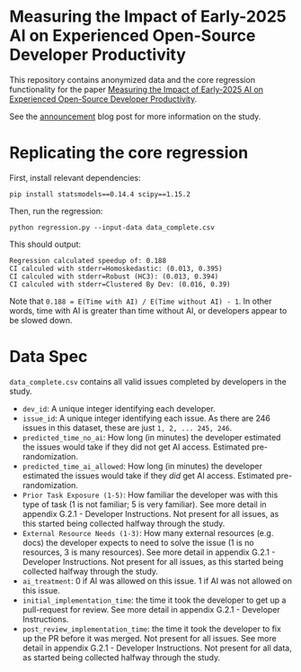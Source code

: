 # Measuring the Impact of Early-2025 AI on Experienced Open-Source Developer Productivity 

This repository contains anonymized data and the core regression functionality for the paper [Measuring the Impact of Early-2025 AI on Experienced Open-Source Developer Productivity](https://arxiv.org/abs/2507.09089). 

See the [announcement](https://metr.org/blog/2025-07-10-early-2025-ai-experienced-os-dev-study/) blog post for more information on the study.

# Replicating the core regression

First, install relevant dependencies:
```
pip install statsmodels==0.14.4 scipy==1.15.2
```

Then, run the regression:
```
python regression.py --input-data data_complete.csv
```

This should output:
```
Regression calculated speedup of: 0.188
CI calculed with stderr=Homoskedastic: (0.013, 0.395)
CI calculed with stderr=Robust (HC3): (0.013, 0.394)
CI calculed with stderr=Clustered By Dev: (0.016, 0.39)
```

Note that `0.188 = E(Time with AI) / E(Time without AI) - 1`. In other words, time with AI is greater than time without AI, or developers appear to be slowed down.

# Data Spec

`data_complete.csv` contains all valid issues completed by developers in the study. 
- `dev_id`: A unique integer identifying each developer. 
- `issue_id`: A unique integer identifying each issue. As there are 246 issues in this dataset, these are just `1, 2, ... 245, 246`.
- `predicted_time_no_ai`: How long (in minutes) the developer estimated the issues would take if they did not get AI access. Estimated pre-randomization.
- `predicted_time_ai_allowed`: How long (in minutes) the developer estimated the issues would take if they _did_ get AI access. Estimated pre-randomization.
- `Prior Task Exposure (1-5)`: How familiar the developer was with this type of task (1 is not familiar; 5 is very familiar). See more detail in appendix G.2.1 - Developer Instructions. Not present for all issues, as this started being collected halfway through the study.
- `External Resource Needs (1-3)`: How many external resources (e.g. docs) the developer expects to need to solve the issue (1 is no resources, 3 is many resources). See more detail in appendix G.2.1 - Developer Instructions. Not present for all issues, as this started being collected halfway through the study.
- `ai_treatment`: 0 if AI was allowed on this issue. 1 if AI was not allowed on this issue.
- `initial_implementation_time`: the time it took the developer to get up a pull-request for review. See more detail in appendix G.2.1 - Developer Instructions.
- `post_review_implementation_time`: the time it took the developer to fix up the PR before it was merged. Not present for all issues. See more detail in appendix G.2.1 - Developer Instructions. Not present for all data, as started being collected halfway through the study.